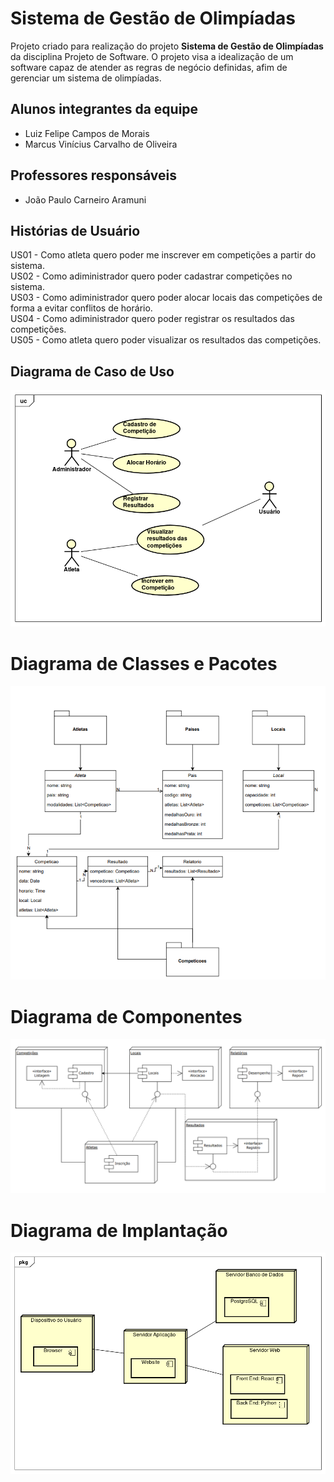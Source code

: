 # Sistema de Gestão de Olimpíadas

Projeto criado para realização do projeto **Sistema de Gestão de Olimpíadas** da disciplina Projeto de Software. O projeto visa a idealização de um software capaz de atender as regras de negócio definidas, afim de gerenciar um sistema de olimpíadas.

## Alunos integrantes da equipe

* Luiz Felipe Campos de Morais
* Marcus Vinícius Carvalho de Oliveira

## Professores responsáveis

* João Paulo Carneiro Aramuni


## Histórias de Usuário
US01 - Como atleta quero poder me inscrever em competições a partir do sistema.\
US02 - Como adiministrador quero poder cadastrar competições no sistema.\
US03 - Como adiministrador quero poder alocar locais das competições de forma a evitar conflitos de horário.\
US04 - Como adiministrador quero poder registrar os resultados das competições.\
US05 - Como atleta quero poder visualizar os resultados das competições.

## Diagrama de Caso de Uso
![Diagrama de Caso de Uso](/imagens/diagrama-de-caso-de-uso.png)

# Diagrama de Classes e Pacotes
![Diagrama de Classes e Pacotes](/imagens/diagrama-de-classes.png)

# Diagrama de Componentes
![Diagrama de Componentes](/imagens/diagrama-de-componentes.png)

# Diagrama de Implantação
![Diagrama de Implantação](/imagens/diagrama-de-implantacao.png)
